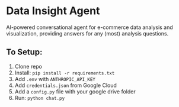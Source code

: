 # Data Insight Agent

AI-powered conversational agent for e-commerce data analysis and visualization, providing answers for any (most) analysis questions.

## To Setup:
1. Clone repo
2. Install: `pip install -r requirements.txt`
3. Add `.env` with `ANTHROPIC_API_KEY`
4. Add `credentials.json` from Google Cloud
5. Add a `config.py` file with your google drive folder
5. Run: `python chat.py`